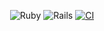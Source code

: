 <div align="center">

![Ruby](https://img.shields.io/badge/Ruby-3.2.2-red)
![Rails](https://img.shields.io/badge/Rails-7.2.2.2-brightgreen)
[![CI](https://github.com/AndPewka/rails-project-64/actions/workflows/hexlet-check.yml/badge.svg)](https://github.com/AndPewka/rails-project-64/actions)
